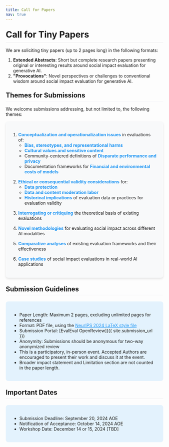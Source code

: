 ```yaml
---
title: Call for Papers
nav: true
---
```


<style>
  h1, h2 {
    border-bottom: 1px solid #eaecef;
    padding-bottom: 0.3em;
    margin-top: 24px;
    margin-bottom: 16px;
  }
  .themes-container {
    background-color: #f8f9fa;
    border-radius: 8px;
    padding: 20px;
    box-shadow: 0 4px 6px rgba(0, 0, 0, 0.1);
  }
  .themes-list {
    padding-left: 20px;
  }
  .themes-list > li {
    margin-bottom: 15px;
  }
  .themes-list ul {
    padding-left: 20px;
  }
  .themes-list strong {
    color: #2196F3;
  }
  .guidelines, .dates {
    background-color: #e3f2fd;
    border-radius: 8px;
    padding: 20px;
    margin-top: 20px;
  }
  a {
    color: #2196F3;
  }
  a:hover {
    text-decoration: underline;
  }
</style>

# Call for Tiny Papers

We are soliciting tiny papers (up to 2 pages long) in the following formats:

1. **Extended Abstracts**: Short but complete research papers presenting original or interesting results around social impact evaluation for generative AI.
2. **"Provocations"**: Novel perspectives or challenges to conventional wisdom around social impact evaluation for generative AI.

## Themes for Submissions

We welcome submissions addressing, but not limited to, the following themes:

<div class="themes-container">
  <ol class="themes-list">
    <li><strong>Conceptualization and operationalization issues</strong> in evaluations of:
      <ul>
        <li><strong>Bias, stereotypes, and representational harms</strong></li>
        <li><strong>Cultural values and sensitive content</strong></li>
        <li>Community-centered definitions of <strong>Disparate performance and privacy</strong></li>
        <li>Documentation frameworks for <strong>Financial and environmental costs of models</strong></li>
      </ul>
    </li>
    <li><strong>Ethical or consequential validity considerations</strong> for:
      <ul>
        <li><strong>Data protection</strong></li>
        <li><strong>Data and content moderation labor</strong></li>
        <li><strong>Historical implications</strong> of evaluation data or practices for evaluation validity</li>
      </ul>
    </li>
    <li><strong>Interrogating or critiquing</strong> the theoretical basis of existing evaluations</li>
    <li><strong>Novel methodologies</strong> for evaluating social impact across different AI modalities</li>
    <li><strong>Comparative analyses</strong> of existing evaluation frameworks and their effectiveness</li>
    <li><strong>Case studies</strong> of social impact evaluations in real-world AI applications</li>
  </ol>
</div>

## Submission Guidelines

<div class="guidelines" markdown="1">

- Paper Length: Maximum 2 pages, excluding unlimited pages for references
- Format: PDF file, using the [NeurIPS 2024 LaTeX style file](https://neurips.cc/Conferences/2024/PaperInformation/StyleFiles)
- Submission Portal: [EvalEval OpenReview]({{ site.submission_url }})
- Anonymity: Submissions should be anonymous for two-way anonymized review
- This is a participatory, in-person event. Accepted Authors are encouraged to present their work and discuss it at the event.
- Broader impact statement and Limitation section are not counted in the paper length.

</div>

## Important Dates

<div class="dates" markdown="1">

- Submission Deadline: September 20, 2024 AOE
- Notification of Acceptance: October 14, 2024 AOE
- Workshop Date: December 14 or 15, 2024 [TBD]

</div>
